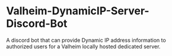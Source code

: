 # Valheim-DynamicIP-Server-Discord-Bot
A discord bot that can provide Dynamic IP address information to authorized users for a Valheim locally hosted dedicated server.
